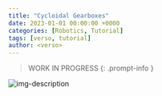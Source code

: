 ```yaml
---
title: "Cycloidal Gearboxes"
date: 2023-01-01 00:00:00 +0000
categories: [Robotics, Tutorial]
tags: [verso, tutorial]
author: <verso>
---
```


> WORK IN PROGRESS
{: .prompt-info }

![img-description](/assets/img/resources/Pulley.png)
